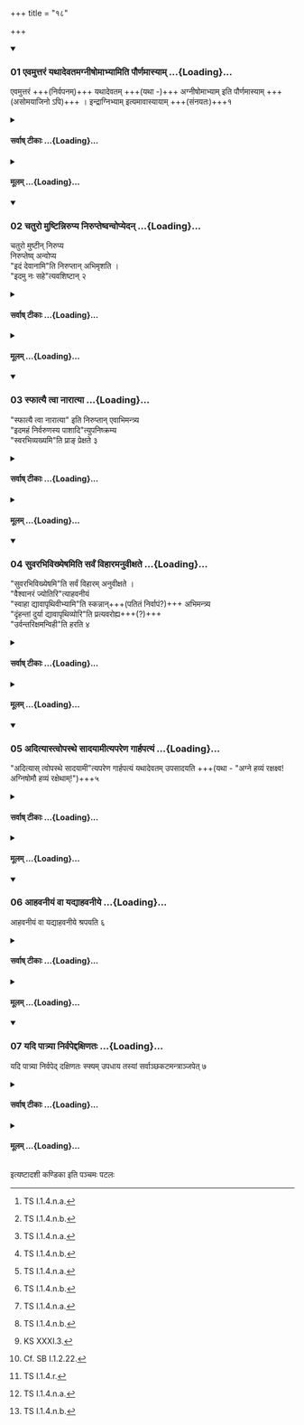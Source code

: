 +++
title = "१८"

+++

<div class="js_include" includetitle="true" newlevelforh1="3" unfilled url="/vedAH_yajuH/taittirIyam/sUtram/ApastambaH/shrautam/vishvAsa-prastutiH/01/18/01_evamuttaraM_yathAdevatamagnIShomAbhyAmiti_paurNamAsyAm.md">
<details open><summary><h3>01 एवमुत्तरं यथादेवतमग्नीषोमाभ्यामिति पौर्णमास्याम् ...{Loading}...</h3></summary>

एवमुत्तरं +++(निर्वपनम्)+++ यथादेवतम् +++(यथा -)+++ अग्नीषोमाभ्याम् इति पौर्णमास्याम् +++(असोमयाजिनो ऽपि)+++ । इन्द्राग्निभ्याम् इत्यमावास्यायाम् +++(संनयतः)+++१  

</details>
</div>
<div class="js_include collapsed" newlevelforh1="4" title="सर्वाष् टीकाः" unfilled url="/vedAH_yajuH/taittirIyam/sUtram/ApastambaH/shrautam/sarvASh_TIkAH/01/18/01_evamuttaraM_yathAdevatamagnIShomAbhyAmiti_paurNamAsyAm.md">
<details><summary><h4>सर्वाष् टीकाः ...{Loading}...</h4></summary>
<details><summary>थिते</summary>

1. In the same manner (the Adhvaryu takes out the mate rial) of the next sacrificial bread, in accordance with the names of the deities; with agniṣomābhyām[^1] on the full-moon-day; with indrāgnibhyām[^2] on the new moon-day.  

[^1-2]: Instead of the word agnaye in the formula mentioned in I. 17.12.
</details>
</details>
</div>
<div class="js_include collapsed" newlevelforh1="4" title="मूलम्" unfilled url="/vedAH_yajuH/taittirIyam/sUtram/ApastambaH/shrautam/mUlam/01/18/01_evamuttaraM_yathAdevatamagnIShomAbhyAmiti_paurNamAsyAm.md">
<details><summary><h4>मूलम् ...{Loading}...</h4></summary>

एवमुत्तरं यथादेवतमग्नीषोमाभ्यामिति पौर्णमास्याम् । इन्द्राग्निभ्यामित्यमावास्यायाम् १
</details>
</div>
<div class="js_include" includetitle="true" newlevelforh1="3" unfilled url="/vedAH_yajuH/taittirIyam/sUtram/ApastambaH/shrautam/vishvAsa-prastutiH/01/18/02_chaturo_muShTinnirupya_nirupteShvanvopyedan.md">
<details open><summary><h3>02 चतुरो मुष्टिन्निरुप्य निरुप्तेष्वन्वोप्येदन् ...{Loading}...</h3></summary>

चतुरो मुष्टीन् निरुप्य  
निरुप्तेष्व् अन्वोप्य  
"इदं देवानामि"ति निरुप्तान् अभिमृशति ।  
"इदमु नः सहे"त्यवशिष्टान् २  

</details>
</div>
<div class="js_include collapsed" newlevelforh1="4" title="सर्वाष् टीकाः" unfilled url="/vedAH_yajuH/taittirIyam/sUtram/ApastambaH/shrautam/sarvASh_TIkAH/01/18/02_chaturo_muShTinnirupya_nirupteShvanvopyedan.md">
<details><summary><h4>सर्वाष् टीकाः ...{Loading}...</h4></summary>
<details><summary>थिते</summary>

2. Having poured out four handfuls (of grains), having poured (a little) additional (quantity of grains), with idam devānām...[^1] he touches the poured out (grains); with idam u naḥ saha[^2] (he touches) the remaining (grains) (in the cart).  

[^1]: TS I.1.4.n.a.  

[^2]: TS I.1.4.n.b.
</details>
</details>
</div>
<div class="js_include collapsed" newlevelforh1="4" title="मूलम्" unfilled url="/vedAH_yajuH/taittirIyam/sUtram/ApastambaH/shrautam/mUlam/01/18/02_chaturo_muShTinnirupya_nirupteShvanvopyedan.md">
<details><summary><h4>मूलम् ...{Loading}...</h4></summary>

चतुरो मुष्टिन्निरुप्य निरुप्तेष्वन्वोप्येदं देवानामिति निरुप्तानभिमृशति । इदमु नः सहेत्यवशिष्टान् २
</details>
</div>
<div class="js_include" includetitle="true" newlevelforh1="3" unfilled url="/vedAH_yajuH/taittirIyam/sUtram/ApastambaH/shrautam/vishvAsa-prastutiH/01/18/03_sphAtyai_tvA_nArAtyA.md">
<details open><summary><h3>03 स्फात्यै त्वा नारात्या ...{Loading}...</h3></summary>

"स्फात्यै त्वा नारात्या" इति निरुप्तान् एवाभिमन्त्र्य  
"इदमहं निर्वरुणस्य पाशादि"त्युपनिष्क्रम्य  
"स्वरभिव्यख्यमि"ति प्राङ् प्रेक्षते ३  

</details>
</div>
<div class="js_include collapsed" newlevelforh1="4" title="सर्वाष् टीकाः" unfilled url="/vedAH_yajuH/taittirIyam/sUtram/ApastambaH/shrautam/sarvASh_TIkAH/01/18/03_sphAtyai_tvA_nArAtyA.md">
<details><summary><h4>सर्वाष् टीकाः ...{Loading}...</h4></summary>
<details><summary>थिते</summary>

3. With sphātyai tvā nārātyai[^1] having addressed only the poured out (grains) (in the winnowing basket), with idamaham ...[^2] having moved away, with svarabhivyakhyam he looks towards the east.  

[^1]: TS I.1.4.0.

[^2]: Cp. TS I.3.4.1; Cp. MS I.1.5.  

[^3]: KS XXXI.3.
</details>
</details>
</div>
<div class="js_include collapsed" newlevelforh1="4" title="मूलम्" unfilled url="/vedAH_yajuH/taittirIyam/sUtram/ApastambaH/shrautam/mUlam/01/18/03_sphAtyai_tvA_nArAtyA.md">
<details><summary><h4>मूलम् ...{Loading}...</h4></summary>

स्फात्यै त्वा नारात्या इति निरुप्तानेवाभिमन्त्र्येदमहं निर्वरुणस्य पाशादित्युपनिष्क्रम्य स्वरभिव्यख्यमिति प्राङ् प्रेक्षते ३
</details>
</div>
<div class="js_include" includetitle="true" newlevelforh1="3" unfilled url="/vedAH_yajuH/taittirIyam/sUtram/ApastambaH/shrautam/vishvAsa-prastutiH/01/18/04_suvarabhivikhyeShamiti_sarvaM_vihAramanuvIxate.md">
<details open><summary><h3>04 सुवरभिविख्येषमिति सर्वं विहारमनुवीक्षते ...{Loading}...</h3></summary>

"सुवरभिविख्येषमि"ति सर्वं विहारम् अनुवीक्षते ।  
"वैश्वानरं ज्योतिरि"त्याहवनीयं  
"स्वाहा द्यावापृथिवीभ्यामि"ति स्कन्नान्+++(पतितं निर्वापं?)+++ अभिमन्त्र्य  
"दृंहन्तां दुर्या द्यावापृथिव्योरि"ति प्रत्यवरोह्य+++(?)+++  
"उर्वन्तरिक्षमन्विही"ति हरति ४

</details>
</div>
<div class="js_include collapsed" newlevelforh1="4" title="सर्वाष् टीकाः" unfilled url="/vedAH_yajuH/taittirIyam/sUtram/ApastambaH/shrautam/sarvASh_TIkAH/01/18/04_suvarabhivikhyeShamiti_sarvaM_vihAramanuvIxate.md">
<details><summary><h4>सर्वाष् टीकाः ...{Loading}...</h4></summary>
<details><summary>थिते</summary>

4. With suvarabhivikhyeṣam[^1] he looks at the entire sacrificial place. With vaiśvānaraṁ jyotiḥ[^2] he looks at the ĀhavanĪya. With svāhā dyāvāpṛthivībhyāṁ[^3] having addressed the fallen down (grains), with dṛṁhantāṁ duryā dyāvāpṛthivyoḥ having descended (from the cart),[^5] he carries (the poured out grains) with urvantarikṣamanvihi[^6].  

[^1]: TS I.1.4.p.a.  

[^2]: TS I.1.4.p.b.  

[^3]: TS I.1.3.1.  

[^4]: TS I.1.4.q.  

[^5]: Cf. SB I.1.2.22.  

[^6]: TS I.1.4.r.
</details>
</details>
</div>
<div class="js_include collapsed" newlevelforh1="4" title="मूलम्" unfilled url="/vedAH_yajuH/taittirIyam/sUtram/ApastambaH/shrautam/mUlam/01/18/04_suvarabhivikhyeShamiti_sarvaM_vihAramanuvIxate.md">
<details><summary><h4>मूलम् ...{Loading}...</h4></summary>

सुवरभिविख्येषमिति सर्वं विहारमनुवीक्षते । वैश्वानरं ज्योतिरित्याहवनीयं स्वाहा द्यावापृथिवीभ्यामिति स्कन्नानभिमन्त्र्यं दृंहन्तां दुर्या द्यावापृथिव्योरिति प्रत्यवरोह्योर्वन्तरिक्षमन्विहीति हरति ४
</details>
</div>
<div class="js_include" includetitle="true" newlevelforh1="3" unfilled url="/vedAH_yajuH/taittirIyam/sUtram/ApastambaH/shrautam/vishvAsa-prastutiH/01/18/05_adityAstvopasthe_sAdayAmItyapareNa_gArhapatyaM.md">
<details open><summary><h3>05 अदित्यास्त्वोपस्थे सादयामीत्यपरेण गार्हपत्यं ...{Loading}...</h3></summary>

"अदित्यास् त्वोपस्थे सादयामी"त्यपरेण गार्हपत्यं यथादेवतम् उपसादयति +++(यथा - "अग्ने हव्यं रक्षक्ष्व! अग्निषोमौ हव्यं रक्षेथाम्!")+++५  

</details>
</div>
<div class="js_include collapsed" newlevelforh1="4" title="सर्वाष् टीकाः" unfilled url="/vedAH_yajuH/taittirIyam/sUtram/ApastambaH/shrautam/sarvASh_TIkAH/01/18/05_adityAstvopasthe_sAdayAmItyapareNa_gArhapatyaM.md">
<details><summary><h4>सर्वाष् टीकाः ...{Loading}...</h4></summary>
<details><summary>थिते</summary>

5. With adityāstvopasthe sādayāmi[^1] he keeps it to the west of the Gārhapatya (fire) in accordance with the deity.[^2]  

[^1]: TS I.1.4.s.  

[^2]: He changes the formula I.1.4.t. in accordance with the name of the deity.
</details>
</details>
</div>
<div class="js_include collapsed" newlevelforh1="4" title="मूलम्" unfilled url="/vedAH_yajuH/taittirIyam/sUtram/ApastambaH/shrautam/mUlam/01/18/05_adityAstvopasthe_sAdayAmItyapareNa_gArhapatyaM.md">
<details><summary><h4>मूलम् ...{Loading}...</h4></summary>

अदित्यास्त्वोपस्थे सादयामीत्यपरेण गार्हपत्यं यथादेवतमुपसादयति ५
</details>
</div>
<div class="js_include" includetitle="true" newlevelforh1="3" unfilled url="/vedAH_yajuH/taittirIyam/sUtram/ApastambaH/shrautam/vishvAsa-prastutiH/01/18/06_AhavanIyaM_vA_yadyAhavanIye.md">
<details open><summary><h3>06 आहवनीयं वा यद्याहवनीये ...{Loading}...</h3></summary>

आहवनीयं वा यद्याहवनीये श्रपयति ६  

</details>
</div>
<div class="js_include collapsed" newlevelforh1="4" title="सर्वाष् टीकाः" unfilled url="/vedAH_yajuH/taittirIyam/sUtram/ApastambaH/shrautam/sarvASh_TIkAH/01/18/06_AhavanIyaM_vA_yadyAhavanIye.md">
<details><summary><h4>सर्वाष् टीकाः ...{Loading}...</h4></summary>
<details><summary>थिते</summary>

6. Or if he cooks (the oblation-material) on the Āhavanīya fire (he keeps the grains to the west) of the Āhavanīya fire.  

[^1]: See I.22.1; cf. SB I.1.2.23.
</details>
</details>
</div>
<div class="js_include collapsed" newlevelforh1="4" title="मूलम्" unfilled url="/vedAH_yajuH/taittirIyam/sUtram/ApastambaH/shrautam/mUlam/01/18/06_AhavanIyaM_vA_yadyAhavanIye.md">
<details><summary><h4>मूलम् ...{Loading}...</h4></summary>

आहवनीयं वा यद्याहवनीये श्रपयति ६
</details>
</div>
<div class="js_include" includetitle="true" newlevelforh1="3" unfilled url="/vedAH_yajuH/taittirIyam/sUtram/ApastambaH/shrautam/vishvAsa-prastutiH/01/18/07_yadi_pAtryA_nirvapeddaxiNataH.md">
<details open><summary><h3>07 यदि पात्र्या निर्वपेद्दक्षिणतः ...{Loading}...</h3></summary>

यदि पात्र्या निर्वपेद् दक्षिणतः स्फ्यम् उपधाय तस्यां सर्वाञ्छकटमन्त्राञ्जपेत् ७

</details>
</div>
<div class="js_include collapsed" newlevelforh1="4" title="सर्वाष् टीकाः" unfilled url="/vedAH_yajuH/taittirIyam/sUtram/ApastambaH/shrautam/sarvASh_TIkAH/01/18/07_yadi_pAtryA_nirvapeddaxiNataH.md">
<details><summary><h4>सर्वाष् टीकाः ...{Loading}...</h4></summary>
<details><summary>थिते</summary>

7. If he pours out (the grains) from a pot (instead of the cart), having kept the Sphya (wooden sword) to the south (of the pot), he should mutter all the formulae (connected with the cart) in connection with it (the pot).  

[^1]: See I.17.6-8. For this Sūtra cf.ŚB I.1.2.8.
</details>
</details>
</div>
<div class="js_include collapsed" newlevelforh1="4" title="मूलम्" unfilled url="/vedAH_yajuH/taittirIyam/sUtram/ApastambaH/shrautam/mUlam/01/18/07_yadi_pAtryA_nirvapeddaxiNataH.md">
<details><summary><h4>मूलम् ...{Loading}...</h4></summary>

यदि पात्र्या निर्वपेद्दक्षिणतः स्फ्यमुपधाय तस्यां सर्वाञ्छकटमन्त्राञ्जपेत् ७
</details>
</div>

  
इत्यष्टादशी कण्डिका 
इति पञ्चमः पटलः
